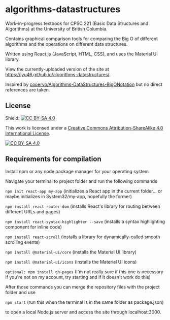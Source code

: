 # algorithms-datastructures
Work-in-progress textbook for CPSC 221 (Basic Data Structures and Algorithms) at the University of British Columbia.

Contains graphical comparison tools for comparing the Big O of different algorithms and the operations on different data structures.

Written using React.js (JavaScript, HTML, CSS), and uses the Material UI library.

View the currently-uploaded version of the site at https://iyu46.github.io/algorithms-datastructures/.

Inspired by [cooervo/Algorithms-DataStructures-BigONotation](https://github.com/cooervo/Algorithms-DataStructures-BigONotation) but no direct references are taken.

## License

Shield: [![CC BY-SA 4.0][cc-by-sa-shield]][cc-by-sa]

This work is licensed under a [Creative Commons Attribution-ShareAlike 4.0
International License][cc-by-sa].

[![CC BY-SA 4.0][cc-by-sa-image]][cc-by-sa]

[cc-by-sa]: http://creativecommons.org/licenses/by-sa/4.0/
[cc-by-sa-image]: https://licensebuttons.net/l/by-sa/4.0/88x31.png
[cc-by-sa-shield]: https://img.shields.io/badge/License-CC%20BY--SA%204.0-lightgrey.svg

## Requirements for compilation
Install npm or any node package manager for your operating system

Navigate your terminal to project folder and run the following commands

```npm init react-app my-app``` (initializes a React app in the current folder... or maybe initializes in System32/my-app, hopefully the former)

```npm install react-router-dom``` (installs React's library for routing between different URLs and pages)

```npm install react-syntax-highlighter --save``` (installs a syntax highlighting component for inline code)

```npm install react-scroll``` (installs a library for dynamically-called smooth scrolling events)

```npm install @material-ui/core``` (installs the Material UI library)

```npm install @material-ui/icons``` (installs the Material UI icons)

```optional: npm install gh-pages``` (I'm not really sure if this one is necessary if you're not on my account, try starting and if it doesn't work do this)

After those commands you can merge the repository files with the project folder and use

```npm start``` (run this when the terminal is in the same folder as package.json)

to open a local Node.js server and access the site through localhost:3000.
